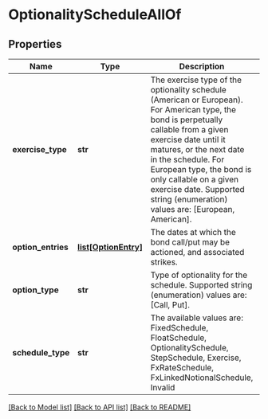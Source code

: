 # OptionalityScheduleAllOf


## Properties
Name | Type | Description | Notes
------------ | ------------- | ------------- | -------------
**exercise_type** | **str** | The exercise type of the optionality schedule (American or European).  For American type, the bond is perpetually callable from a given exercise date until it matures, or the next date in the schedule.  For European type, the bond is only callable on a given exercise date.    Supported string (enumeration) values are: [European, American]. | [optional] 
**option_entries** | [**list[OptionEntry]**](OptionEntry.md) | The dates at which the bond call/put may be actioned, and associated strikes. | [optional] 
**option_type** | **str** | Type of optionality for the schedule.    Supported string (enumeration) values are: [Call, Put]. | [optional] 
**schedule_type** | **str** | The available values are: FixedSchedule, FloatSchedule, OptionalitySchedule, StepSchedule, Exercise, FxRateSchedule, FxLinkedNotionalSchedule, Invalid | 

[[Back to Model list]](../README.md#documentation-for-models) [[Back to API list]](../README.md#documentation-for-api-endpoints) [[Back to README]](../README.md)



